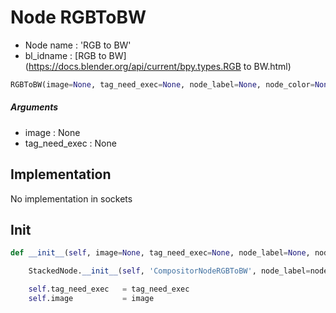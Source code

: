 # Node RGBToBW

- Node name : 'RGB to BW'
- bl_idname : [RGB to BW](https://docs.blender.org/api/current/bpy.types.RGB to BW.html)


``` python
RGBToBW(image=None, tag_need_exec=None, node_label=None, node_color=None)
```
##### Arguments

- image : None
- tag_need_exec : None

## Implementation

No implementation in sockets

## Init

``` python
def __init__(self, image=None, tag_need_exec=None, node_label=None, node_color=None):

    StackedNode.__init__(self, 'CompositorNodeRGBToBW', node_label=node_label, node_color=node_color)

    self.tag_need_exec   = tag_need_exec
    self.image           = image
```
